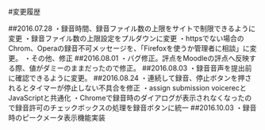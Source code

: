 #変更履歴

##2016.07.28
・録音時間、録音ファイル数の上限をサイトで制限できるように変更
・録音ファイル数の上限設定をプルダウンに変更
・httpsでない場合のChrom、Operaの録音不可メッセージを、「Firefoxを使うか管理者に相談」に変更。
・その他、修正 
##2016.08.01
・バグ修正。評点をMoodleの評点へ反映する際、値がダミーのままだったので修正。
##2016.08.03
・録音音声を提出前に確認できるように変更。
##2016.08.24
・連続して録音、停止ボタンを押されるとタイマーが停止しない不具合を修正
・assign submission voicerecとJavaScriptと共通化
・Chromeで録音時のダイアログが表示されなくなったので録音許可のチェックボックスの処理を録音ボタンに統一
##2016.10.03
・録音時のピークメータ表示機能実装

